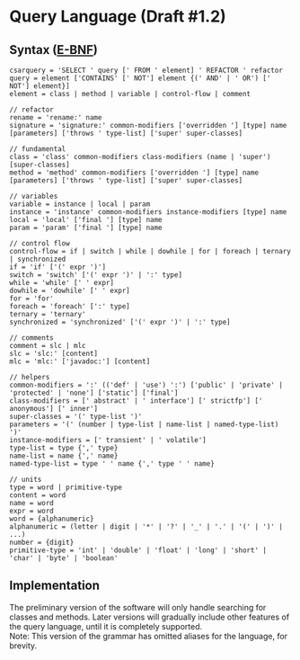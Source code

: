 # Query Language (Draft #1.2)
## Syntax ([E-BNF](https://en.wikipedia.org/wiki/Extended_Backus%E2%80%93Naur_form))
```
csarquery = 'SELECT ' query [' FROM ' element] ' REFACTOR ' refactor
query = element ['CONTAINS' [' NOT'] element {(' AND' | ' OR') [' NOT'] element}]
element = class | method | variable | control-flow | comment

// refactor
rename = 'rename:' name
signature = 'signature:' common-modifiers ['overridden '] [type] name [parameters] ['throws ' type-list] ['super' super-classes]

// fundamental
class = 'class' common-modifiers class-modifiers (name | 'super') [super-classes]
method = 'method' common-modifiers ['overridden '] [type] name [parameters] ['throws ' type-list] ['super' super-classes]

// variables
variable = instance | local | param
instance = 'instance' common-modifiers instance-modifiers [type] name
local = 'local' ['final '] [type] name
param = 'param' ['final '] [type] name

// control flow
control-flow = if | switch | while | dowhile | for | foreach | ternary | synchronized
if = 'if' ['(' expr ')']
switch = 'switch' ['(' expr ')' | ':' type]
while = 'while' [' ' expr]
dowhile = 'dowhile' [' ' expr]
for = 'for'
foreach = 'foreach' [':' type]
ternary = 'ternary'
synchronized = 'synchronized' ['(' expr ')' | ':' type]

// comments
comment = slc | mlc
slc = 'slc:' [content]
mlc = 'mlc:' ['javadoc:'] [content]

// helpers
common-modifiers = ':' (('def' | 'use') ':') ['public' | 'private' | 'protected' | 'none'] ['static'] ['final']
class-modifiers = [' abstract' | ' interface'] [' strictfp'] [' anonymous'] [' inner']
super-classes = '(' type-list ')'
parameters = '(' (number | type-list | name-list | named-type-list) ')'
instance-modifiers = [' transient' | ' volatile']
type-list = type {',' type}
name-list = name {',' name}
named-type-list = type ' ' name {',' type ' ' name}

// units
type = word | primitive-type
content = word
name = word
expr = word
word = {alphanumeric}
alphanumeric = (letter | digit | '*' | '?' | '_' | '.' | '(' | ')' | ...)
number = {digit}
primitive-type = 'int' | 'double' | 'float' | 'long' | 'short' | 'char' | 'byte' | 'boolean'
```

## Implementation
The preliminary version of the software will only handle searching for classes and methods.
Later versions will gradually include other features of the query language, until it is completely supported.  
Note: This version of the grammar has omitted aliases for the language, for brevity. 
